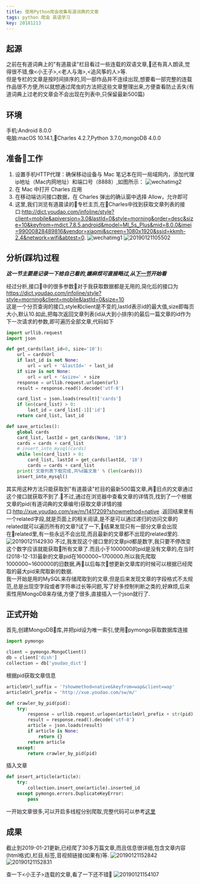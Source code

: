 ```yaml
---
title: 使用Python爬虫收集有道词典的文章
tags: python 爬虫 英语学习 
key: 20181213
---
```

## 起源
之前在有道词典上的"有道晨读"栏目看过一些连载的双语文章,还有真人朗读,觉得很不错,像<小王子>,<老人与海>,<追风筝的人>等.  
但是专栏的文章是按时间排序的,同一部作品并不连续出现,想要看一部完整的连载作品很不方便,所以就想通过爬虫的方法把这些文章整理出来,方便查看防止丢失(有道词典上过老的文章会不会出现在列表中,只保留最新500篇)

## 环境
手机:Android 8.0.0  
电脑:macOS 10.14.1,Charles 4.2.7,Python 3.7.0,mongoDB 4.0.0

## 准备工作

1. 设置手机HTTP代理：确保移动设备与 Mac 笔记本在同一局域网内，添加代理ip地址（Mac内网地址）和端口号（8888）,如图所示：
![wechatimg2](https://user-images.githubusercontent.com/9245002/51451163-f8d7a180-1d6e-11e9-827b-76d9c533b38f.jpeg)
2. 在 Mac 中打开 Charles 应用
3. 在移动端访问接口数据，在 Charles 弹出的确认窗中选择 Allow，允许即可
4. 这里,我们浏览有道晨读的专栏主页,在Charles中找到获取文章列表的接口:http://dict.youdao.com/infoline/style?client=mobile&apiversion=3.0&lastId=0&style=morning&order=desc&size=10&keyfrom=mdict.7.8.5.android&model=MI_5s_Plus&mid=8.0.0&imei=99000828489816&vendor=xiaomi&screen=1080x1920&ssid=kkmh-2.4&network=wifi&abtest=0.
 ![wechatimg1](https://user-images.githubusercontent.com/9245002/51451162-f70dde00-1d6e-11e9-80dd-edcd3b71007f.jpeg)
![20190121105502](https://user-images.githubusercontent.com/9245002/51451159-efe6d000-1d6e-11e9-92b5-f2550bbde294.png)


## 分析(踩坑)过程
***这一节主要是记录一下给自己看的,嫌麻烦可直接略过,从[下一节](#正式开始)开始看***

经过分析,接口中的很多参数对于我获取数据都是无用的,简化后的接口为
https://dict.youdao.com/infoline/style?style=morning&client=mobile&lastId=0&size=10  
这是一个分页查询的接口,style和client是不变的,lastId表示id的最大值,size即每页大小,默认10.如此,把每次返回文章列表(id从大到小排序)的最后一篇文章的id作为下一次请求的参数,即可遍历全部文章,代码如下
```python
import urllib.request
import json

def get_cards(last_id=0, size='10'):
    url = cardsUrl
    if last_id is not None:
        url = url + '&lastId=' + last_id
    if size is not None:
        url = url + '&size=' + size
    response = urllib.request.urlopen(url)
    result = response.read().decode('utf-8')

    card_list = json.loads(result)['cards']
    if len(card_list) > 0:
        last_id = card_list[-1]['id']
    return card_list, last_id

def save_articles():
    global cards
    card_list, lastId = get_cards(None, '10')
    cards = cards + card_list
    # insert_into_mysql(cards)
    while len(card_list) > 0:
        card_list, lastId = get_cards(lastId, '10')
        cards = cards + card_list
    print('文章列表下载完成,共%d篇文章' % (len(cards)))
    insert_into_mysql()
```
其实用这种方法只能获取到"有道晨读"栏目的最新500篇文章,再旧点的文章通过这个接口就获取不到了.不过,通过在浏览器中查看文章的详情页,找到了一个根据文章的pid(有道词典的文章编号)获取文章详情的接口:http://xue.youdao.com/sw/m/1417209?showmethod=native .返回结果里有一个related字段,就是页面上的相关阅读,是不是可以通过递归的访问文章的related就可以遍历所有的文章?试了一下,结果发现只有一部分文章会出现在related里,有一些永远不会出现,而且最新的文章都不出现的related里的.  
![20190121142930](https://user-images.githubusercontent.com/9245002/51456621-5bd63200-1d89-11e9-9cce-c3fd6f624c56.png)
不过,我发现这个接口里的文章pid都是数字,我只要不停改变这个数字应该就能获取所有文章了.而且小于1000000的pid是没有文章的,在当时(2018-12-13)最新的文章pid在1600000~1700000.所以我先爬取1000000~1600000的旧数据,再以后每次想更新文章库的时候可以根据已经爬取的最大pid来爬取新的数据.  
我一开始是用的MySQL来存储爬取到的文章,但是后来发现文章的字段格式不太规范,总是出现空字段或者字符串过长等问题,写了好多控制判断之类的,好麻烦,后来索性用MongoDB来存储,方便了很多,直接插入一个json就行了.

## 正式开始
首先,创建MongoDB库,并把pid设为唯一索引,使用pymongo获取数据库连接
```python
import pymongo

client = pymongo.MongoClient()
db = client['dish']
collection = db['youdao_dict']
```
根据pid获取文章信息
```python
articleUrl_suffix = '?showmethod=native&keyfrom=wap&client=wap'
articleUrl_prefix = 'http://xue.youdao.com/sw/m/'

def crawler_by_pid(pid):
    try:
        response = urllib.request.urlopen(articleUrl_prefix + str(pid) + articleUrl_suffix)
        result = response.read().decode('utf-8')
        article = json.loads(result)
        if article is None:
            return {}
        return article
    except:
        return crawler_by_pid(pid)
```
插入文章
```python
def insert_article(article):
    try:
        collection.insert_one(article).inserted_id
    except pymongo.errors.DuplicateKeyError:
        pass
```
一开始文章很多,可以开启多线程分别爬取,完整代码可以参考[这里](https://github.com/yshhuang/dish/blob/master/youdaocidian/save-to-mongodb.py)

## 成果
截止到2019-01-21更新,已经爬了30多万篇文章,而且信息很详细,包含文章内容(html格式),栏目,标签,音视频链接(如果有)等.
![20190121152842](https://user-images.githubusercontent.com/9245002/51458793-6694c500-1d91-11e9-9a44-e7a6b8257430.png)
![20190121152831](https://user-images.githubusercontent.com/9245002/51458799-698fb580-1d91-11e9-9a67-545f356c50b3.png)

查一下<小王子>连载的文章,看了一下还不错🤔
![20190121154107](https://user-images.githubusercontent.com/9245002/51459344-32ba9f00-1d93-11e9-849f-658d6a856ffa.png)